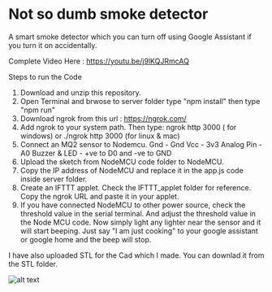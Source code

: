 # Not so dumb smoke detector
A smart smoke detector which you can turn off using Google Assistant if you turn it on accidentally. 

Complete Video Here : https://youtu.be/j9lKQJRmcAQ

Steps to run the Code

1. Download and unzip this repository.
2. Open Terminal and brwose to server folder
  type "npm install"
  then type "npm run"
3. Download ngrok from this url : https://ngrok.com/
4. Add ngrok to your system path. Then type:
  ngrok http 3000 ( for windows)
  or
  ./ngrok http 3000 (for linux & mac)
5. Connect an MQ2 sensor to Nodemcu.
  Gnd - Gnd
  Vcc - 3v3
  Analog Pin - A0
  Buzzer  & LED - +ve to D0 and -ve to GND 
6. Upload the sketch from NodeMCU code folder to NodeMCU.
7. Copy the IP address of NodeMCU and replace it in the app.js code inside server folder.
8. Create an IFTTT applet. Check the IFTTT_applet folder for reference. Copy the ngrok URL and paste it in your applet.
9. If you have connected NodeMCU to other power source, check the threshold value in the serial terminal. And adjust the threshold value in the Node MCU code. Now simply light any lighter near the sensor and it will start beeping. Just say "I am just cooking" to your google assistant or google home and the beep will stop. 

I have also uploaded STL for the Cad which I made. You can downlad it from the STL folder.

![alt text](http://vsgupta.in/wp-content/uploads/2019/07/7C1D9F1C-33A7-4D9E-9B05-A795ED3F58A6.jpg)

